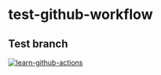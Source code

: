 # test-github-workflow

## Test branch 

[![learn-github-actions](https://github.com/codewithgun/test-github-workflow/actions/workflows/learn-github-actions.yml/badge.svg)](https://github.com/codewithgun/test-github-workflow/actions/workflows/learn-github-actions.yml)
